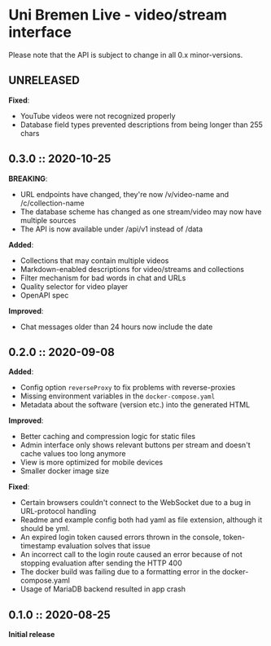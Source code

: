 # Uni Bremen Live - video/stream interface

Please note that the API is subject to change in all 0.x minor-versions. 

## UNRELEASED
**Fixed**:
 - YouTube videos were not recognized properly
 - Database field types prevented descriptions from being longer than 255 chars

## 0.3.0 :: 2020-10-25
**BREAKING**:
 - URL endpoints have changed, they're now /v/video-name and /c/collection-name
 - The database scheme has changed as one stream/video may now have multiple sources
 - The API is now available under /api/v1 instead of /data
 
**Added**:
 - Collections that may contain multiple videos
 - Markdown-enabled descriptions for video/streams and collections
 - Filter mechanism for bad words in chat and URLs
 - Quality selector for video player
 - OpenAPI spec
 
**Improved**:
 - Chat messages older than 24 hours now include the date

## 0.2.0 :: 2020-09-08
**Added**:
 - Config option `reverseProxy` to fix problems with reverse-proxies
 - Missing environment variables in the `docker-compose.yaml`
 - Metadata about the software (version etc.) into the generated HTML

**Improved**:
 - Better caching and compression logic for static files
 - Admin interface only shows relevant buttons per stream and doesn't cache values too long anymore
 - View is more optimized for mobile devices
 - Smaller docker image size

**Fixed**:
 - Certain browsers couldn't connect to the WebSocket due to a bug in URL-protocol handling
 - Readme and example config both had yaml as file extension, although it should be yml.
 - An expired login token caused errors thrown in the console, token-timestamp evaluation solves that issue
 - An incorrect call to the login route caused an error because of not stopping evaluation after sending the HTTP 400
 - The docker build was failing due to a formatting error in the docker-compose.yaml
 - Usage of MariaDB backend resulted in app crash 

## 0.1.0 :: 2020-08-25
**Initial release**
